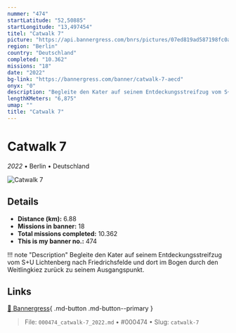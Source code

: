 ```yaml
---
nummer: "474"
startLatitude: "52,50885"
startLongitude: "13,497454"
titel: "Catwalk 7"
picture: "https://api.bannergress.com/bnrs/pictures/07ed819ad587198fc0a8a850b6c095e1"
region: "Berlin"
country: "Deutschland"
completed: "10.362"
missions: "18"
date: "2022"
bg-link: "https://bannergress.com/banner/catwalk-7-aecd"
onyx: "0"
description: "Begleite den Kater auf seinem Entdeckungsstreifzug vom S+U Lichtenberg nach Friedrichsfelde und dort im Bogen durch den Weitlingkiez zurück zu seinem Ausgangspunkt."
lengthKMeters: "6,875"
umap: ""
title: "Catwalk 7"
---
```

# Catwalk 7

*2022* • Berlin • Deutschland

![Catwalk 7](https://api.bannergress.com/bnrs/pictures/07ed819ad587198fc0a8a850b6c095e1)

## Details
- **Distance (km):** 6.88
- **Missions in banner:** 18
- **Total missions completed:** 10.362
- **This is my banner no.:** 474


!!! note "Description"
    Begleite den Kater auf seinem Entdeckungsstreifzug vom S+U Lichtenberg nach Friedrichsfelde und dort im Bogen durch den Weitlingkiez zurück zu seinem Ausgangspunkt.



## Links
[🔗 Bannergress](https://bannergress.com/banner/catwalk-7-aecd){ .md-button .md-button--primary }



> File: `000474_catwalk-7_2022.md` • #000474 • Slug: `catwalk-7`
